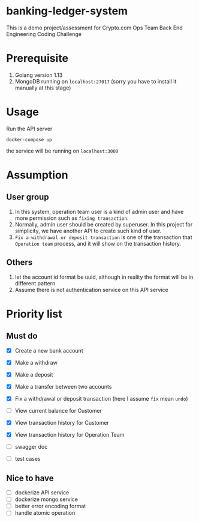 # banking-ledger-system
This is a demo project/assessment for Crypto.com Ops Team Back End Engineering Coding Challenge

# Prerequisite
1. Golang version 1.13
2. MongoDB running on `localhost:27017` (sorry you have to install it manually at this stage)

# Usage
Run the API server 

`docker-compose up`

the service will be running on `localhost:3000`

# Assumption

## User group
1. In this system, operation team user is a kind of admin user and have more permission such as `fixing transaction`. 
2. Normally, admin user should be created by superuser. In this project for simplicity, we have another API to create such kind of user.
3. `Fix a withdrawal or deposit transaction` is one of the transaction that `Operation team` process, and it will show on the transaction history.

## Others
1. let the account id format be uuid, although in reality the format will be in different pattern
2. Assume there is not authentication service on this API service

# Priority list
## Must do
- [x] Create a new bank account
- [x] Make a withdraw
- [x] Make a deposit
- [x] Make a transfer between two accounts
- [x] Fix a withdrawal or deposit transaction (here I assume `fix` mean `undo`)
- [ ] View current balance for Customer
- [x] View transaction history for Customer
- [x] View transaction history for Operation Team

- [ ] swagger doc
- [ ] test cases

## Nice to have
- [ ] dockerize API service
- [ ] dockerize mongo service
- [ ] better error encoding format
- [ ] handle atomic operation
